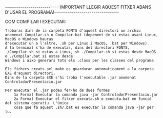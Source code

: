 ----------------------------IMPORTANT LLEGIR AQUEST FITXER ABANS D'USAR EL PROGRAMA!---------------------------------

COM COMPILAR I EXECUTAR:

    Trobaras dins de la carpeta FONTS d'aquest directori un archiu anomenat Compilar.sh o Compilar.bat (depenent de si estas usant Linux, MacOS o Windows hauras 
    d'executar un o l'altre, .sh per Linux i MacOS, .bat per Windows).
    A la terminal s'ha de executar, dins del directori FONTS, ./Compilar.sh si estas a Linux, sh ./Compilar.sh si estas desde MacOS o ./Compilar.bat si estas desde 
    Windows i aixo generara tots els .class per les classes del programa 

    Els fichers creats pel make es guardaran automaticament a la carpeta EXE d'aquest directori.
    Dins de la carpeta EXE s'hi troba l'executable .jar anomenat ControladorPresentacio.jar

    Per executar el .jar podeu fer-ho de dues formes
        1a Forma) Executar la comanda java -jar ControladorPresentacio.jar
        2a Forma) Executar el fitxer executa.sh o executa.bat en funció del sistema operatiu. L'única
        cosa que fa aquest .sh/.bat es executar la comanda java -jar per tu.

 
